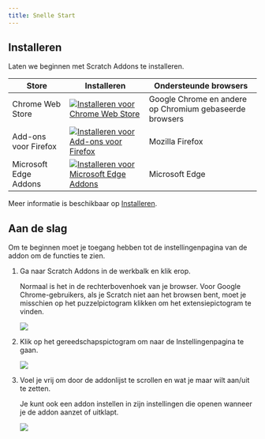 ```yaml
---
title: Snelle Start
---
```


## Installeren

Laten we beginnen met Scratch Addons te installeren.

| Store | Installeren | Ondersteunde browsers |
| - | - | - |
| Chrome Web Store | [![Installeren voor Chrome Web Store](https://img.shields.io/chrome-web-store/v/fbeffbjdlemaoicjdapfpikkikjoneco?style=flat-square&logo=google-chrome&logoColor=white&label=install&color=4285F4)](https://chrome.google.com/webstore/detail/fbeffbjdlemaoicjdapfpikkikjoneco) | Google Chrome en andere op Chromium gebaseerde browsers
| Add-ons voor Firefox | [![Installeren voor Add-ons voor Firefox](https://img.shields.io/amo/v/scratch-messaging-extension?style=flat-square&logo=firefox-browser&logoColor=white&label=install&color=FF7139)](https://addons.mozilla.org/firefox/addon/scratch-messaging-extension/) | Mozilla Firefox
| Microsoft Edge Addons | [![Installeren voor Microsoft Edge Addons](https://img.shields.io/badge/dynamic/json?style=flat-square&logo=microsoftedge&logoColor=white&label=install&color=0078D7&prefix=v&query=%24.version&url=https%3A%2F%2Fmicrosoftedge.microsoft.com%2Faddons%2Fgetproductdetailsbycrxid%2Filiepgjnemckemgnledoipfiilhajdjj)](https://microsoftedge.microsoft.com/addons/detail/iliepgjnemckemgnledoipfiilhajdjj) | Microsoft Edge

Meer informatie is beschikbaar op [Installeren](../installing).


## Aan de slag

Om te beginnen moet je toegang hebben tot de instellingenpagina van de addon om de functies te zien.

1. Ga naar Scratch Addons in de werkbalk en klik erop.

   Normaal is het in de rechterbovenhoek van je browser. Voor Google Chrome-gebruikers, als je Scratch niet aan het browsen bent, moet je misschien op het puzzelpictogram klikken om het extensiepictogram te vinden.

   ![](/assets/img/getting-started/step-1.png)

2. Klik op het gereedschapspictogram om naar de Instellingenpagina te gaan.

   ![](/assets/img/getting-started/step-2.png)

3. Voel je vrij om door de addonlijst te scrollen en wat je maar wilt aan/uit te zetten.

   Je kunt ook een addon instellen in zijn instellingen die openen wanneer je de addon aanzet of uitklapt.

   ![](/assets/img/getting-started/step-3.png)